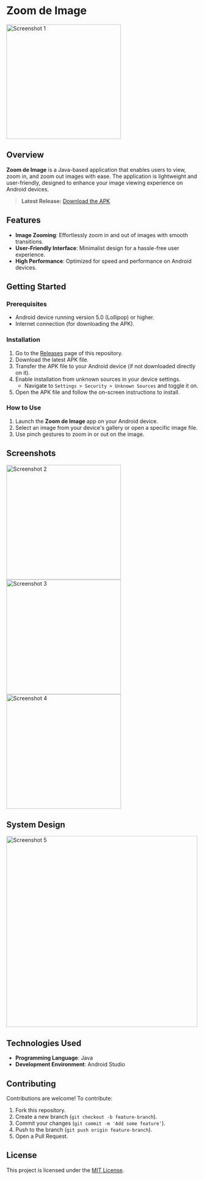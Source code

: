 # Zoom de Image

<img src="n1.jpg" alt="Screenshot 1" width="300">

## Overview

**Zoom de Image** is a Java-based application that enables users to view, zoom in, and zoom out images with ease. The application is lightweight and user-friendly, designed to enhance your image viewing experience on Android devices.

> **Latest Release:** [Download the APK](https://github.com/PhenomSG/Zoom-de-Image/releases)

## Features

- **Image Zooming**: Effortlessly zoom in and out of images with smooth transitions.
- **User-Friendly Interface**: Minimalist design for a hassle-free user experience.
- **High Performance**: Optimized for speed and performance on Android devices.

## Getting Started

### Prerequisites

- Android device running version 5.0 (Lollipop) or higher.
- Internet connection (for downloading the APK).

### Installation

1. Go to the [Releases](https://github.com/PhenomSG/Zoom-de-Image/releases) page of this repository.
2. Download the latest APK file.
3. Transfer the APK file to your Android device (if not downloaded directly on it).
4. Enable installation from unknown sources in your device settings.
   - Navigate to `Settings > Security > Unknown Sources` and toggle it on.
5. Open the APK file and follow the on-screen instructions to install.

### How to Use

1. Launch the **Zoom de Image** app on your Android device.
2. Select an image from your device's gallery or open a specific image file.
3. Use pinch gestures to zoom in or out on the image.

## Screenshots

<img src="n2.jpg" alt="Screenshot 2" width="300">
<img src="n3.jpg" alt="Screenshot 3" width="300">
<img src="n4.jpg" alt="Screenshot 4" width="300">

## System Design
<img src="system_design.png" alt="Screenshot 5" width="500">

## Technologies Used

- **Programming Language**: Java
- **Development Environment**: Android Studio

## Contributing

Contributions are welcome! To contribute:

1. Fork this repository.
2. Create a new branch (`git checkout -b feature-branch`).
3. Commit your changes (`git commit -m 'Add some feature'`).
4. Push to the branch (`git push origin feature-branch`).
5. Open a Pull Request.

## License

This project is licensed under the [MIT License](LICENSE).

